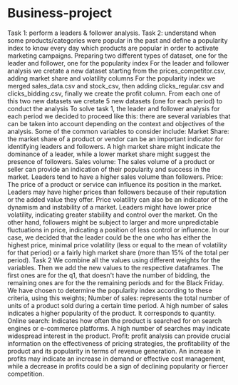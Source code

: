 # Business-project
Task 1: perform a leaders &amp; follower analysis. Task 2: understand when some products/categories were popular in the past and define a popularity index to know every day which products are popular in order to activate marketing campaigns.
Preparing two different types of dataset, one for the leader and follower, one for the popularity index
For the leader and follower analysis we cretate a new dataset starting from the prices_competitor.csv,
adding market share and volatility columns For the popularity index we merged sales_data.csv
and stock_csv, then adding clicks_regular.csv and clicks_bidding.csv, finally we create the profit column.
From each one of this two new datasets we cretate 5 new datasets (one for each period) to conduct the analysis
To solve task 1, the leader and follower analysis for each period we decided to proceed like this: there are several
variables that can be taken into account depending on the context and objectives of the analysis. Some of the
common variables to consider include:
Market Share: the market share of a product or vendor can be an important indicator for identifying leaders and
followers. A high market share might indicate the dominance of a leader, while a lower market share might suggest
the presence of followers.
Sales volume: The sales volume of a product or seller can provide an indication of their popularity and success in
the market. Leaders tend to have a higher sales volume than followers.
Price: The price of a product or service can influence its position in the market. Leaders may have higher prices
than followers because of their reputation or the added value they offer.
Price volatility can also be an indicator of the dynamism and instability of a market. Leaders might have lower price
volatility, indicating greater stability and control over the market. On the other hand, followers might be subject to
larger and more unpredictable fluctuations in price, indicating a position of less control or influence.
In our case, we decided that the leader could be the one who has either the highest price, minimal price volatility
(less or equal to the mean of volatility for that period) or a fairly high market share (more than 15% of the total per
period).
Task 2
We combine all the values using different weights for the variables. Then we add the new values to the
respective dataframes. The first ones are for the q1, that doesn't have the number of bidding, the
remaining ones are for the the remaining periods and for the Black Friday.
We have chosen to determine the popularity index according to these criteria, using this weights;
Number of sales: represents the total number of units of a product sold during a certain time period.
A high number of sales indicates a higher popularity of the product. It corresponds to quantity.
Online search: Indicates how often the product is searched for on search engines or e-commerce
platforms. A high number of searches may indicate widespread interest in the product.
Profit: profit analysis can provide crucial information on the effectiveness of pricing strategies, the
profitability of the product and its popularity in terms of revenue generation. An increase in profits
may indicate an increase in demand or effective cost management, while a decrease in profits could
be a sign of declining popularity or fiercer competition.
